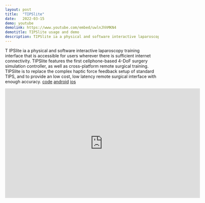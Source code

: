 ```yaml
---
layout: post
title:  "TIPSlite"
date:   2022-03-15
demo: youtube
demolink: https://www.youtube.com/embed/uwlnJhhMKN4
demotitle: TIPSlite usage and demo
description: TIPSlite ia a physical and software interactive laparoscopy training interface based on a cellphone-based 4-DoF surgery simulation controller that is accessible for users wherever there is sufficient internet connectivity. 
---
```


<p class="intro"><span class="dropcap">T</span> IPSlite ia a physical and software interactive laparoscopy training interface that is accessible for users wherever there is sufficient internet connectivity. 
TIPSlite features the first cellphone-based 4-DoF surgery simulation controller, as well as cross-platform remote surgical training.
TIPSlite is to replace the complex haptic force feedback setup of standard TIPS, and to provide an low cost, low latency remote surgical interface with enough accuracy. <a href="https://bitbucket.org/surflab/workspace/projects/TIPS">code</a>
 <a href="https://bitbucket.org/surflab/tips-android-controller/src/master/">android</a>
  <a href="https://bitbucket.org/surflab/tipscontroller-ios/src/master/">ios</a></p>

<p align="center">
	<iframe width="640" height="360" src="https://www.youtube.com/embed/uwlnJhhMKN4" title="TIPSlite usage and demo" frameborder="0" allow="accelerometer; autoplay; clipboard-write; encrypted-media; gyroscope; picture-in-picture" allowfullscreen></iframe>
</p>


<!-- <p class="intro"><span class="dropcap">C</span>urabitur blandit tempus porttitor. Nullam quis risus eget urna mollis ornare vel eu leo. Vestibulum id ligula porta felis euismod semper. Donec sed odio dui. Aenean lacinia bibendum nulla sed consectetur.</p>

# Heading 1

## Heading 2

### Heading 3

#### Heading 4

##### Heading 5

###### Heading 6

<blockquote>Aenean lacinia bibendum nulla sed consectetur. Morbi leo risus, porta ac consectetur ac, vestibulum at eros. Cras mattis consectetur purus sit amet fermentum. Nulla vitae elit libero, a pharetra augue. Curabitur blandit tempus porttitor. Donec sed odio dui. Cras mattis consectetur purus sit amet fermentum.</blockquote>

Nullam quis risus eget urna mollis ornare vel eu leo. Cras mattis consectetur purus sit amet fermentum. Duis mollis, est non commodo luctus, nisi erat porttitor ligula, eget lacinia odio sem nec elit. Vivamus sagittis lacus vel augue laoreet rutrum faucibus dolor auctor.


## Unordered List
* List Item
* Longer List Item
  * Nested List Item
  * Nested Item
* List Item

## Ordered List
1. List Item
2. Longer List Item
    1. Nested OL Item
    2. Another Nested Item
3. List Item

## Definition List
<dl>
  <dt>Coffee</dt>
  <dd>Black hot drink</dd>
  <dt>Milk</dt>
  <dd>White cold drink</dd>
</dl>

Donec id elit non mi porta gravida at eget metus. Cum sociis natoque penatibus et magnis dis parturient montes, nascetur ridiculus mus. Maecenas faucibus mollis interdum. Donec sed odio dui. Cras justo odio, dapibus ac facilisis in, egestas eget quam.

## Table

| Syntax      | Description |
| ----------- | ----------- |
| Header      | Title       |
| Paragraph   | Text        |
| Header      | Title       |
| Paragraph   | Text        |

Cras justo odio, dapibus ac facilisis in, egestas eget quam. Curabitur blandit tempus porttitor. Cum sociis natoque penatibus et magnis dis parturient montes, nascetur ridiculus mus. Donec id elit non mi porta gravida at eget metus. Aenean eu leo quam. Pellentesque ornare sem lacinia quam venenatis vestibulum. Sed posuere consectetur est at lobortis. Vivamus sagittis lacus vel augue laoreet rutrum faucibus dolor auctor. -->

